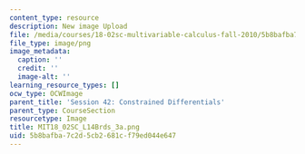 ```yaml
---
content_type: resource
description: New image Upload
file: /media/courses/18-02sc-multivariable-calculus-fall-2010/5b8bafba7c2d5cb2681cf79ed044e647_MIT18_02SC_L14Brds_3a.png
file_type: image/png
image_metadata:
  caption: ''
  credit: ''
  image-alt: ''
learning_resource_types: []
ocw_type: OCWImage
parent_title: 'Session 42: Constrained Differentials'
parent_type: CourseSection
resourcetype: Image
title: MIT18_02SC_L14Brds_3a.png
uid: 5b8bafba-7c2d-5cb2-681c-f79ed044e647
---
```

